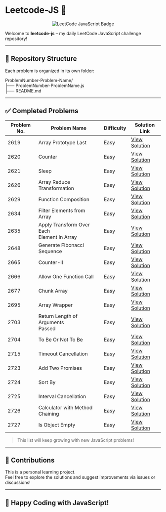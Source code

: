 # Leetcode-JS 🚀

<p align="center">
  <img src="https://img.shields.io/badge/LeetCode-JavaScript-blue?logo=leetcode&style=for-the-badge" alt="LeetCode JavaScript Badge" />
</p>

Welcome to **leetcode-js** – my daily LeetCode JavaScript challenge repository!

---

## 📂 Repository Structure
Each problem is organized in its own folder:

ProblemNumber-Problem-Name/  
├── ProblemNumber-ProblemName.js  
├── README.md


---

## ✅ Completed Problems
| Problem No. | Problem Name                                   | Difficulty | Solution Link                                          |
|-------------|------------------------------------------------|------------|--------------------------------------------------------|
| 2619        | Array Prototype Last                           | Easy       | [View Solution](./2619-Array-Prototype-Last)           |
| 2620        | Counter                                        | Easy       | [View Solution](./2620-Counter)                        |
| 2621        | Sleep                                          | Easy       | [View Solution](./2621-Sleep)                          |
| 2626        | Array Reduce Transformation                    | Easy       | [View Solution](./2626-Array-Reduce-Transformation)    |
| 2629        | Function Composition                           | Easy       | [View Solution](./2629-Function-Composition)           |
| 2634        | Filter Elements from Array                     | Easy       | [View Solution](./2634-Filter-Elements-from-Array)     |
| 2635        | Apply Transform Over Each <br> Element In Array | Easy       | [View Solution](./2635-Apply-Transform-Over-Each-Element-in-Array) |
| 2648        | Generate Fibonacci Sequence                    | Easy       | [View Solution](./2648-Generate-Fibonacci-Sequence)    |
| 2665        | Counter-II                                     | Easy       | [View Solution](./2665-Counter-II)                     |
| 2666        | Allow One Function Call                        | Easy       | [View Solution](./2666-Allow-One-Function-Call)        |
| 2677        | Chunk Array                                    | Easy       | [View Solution](./2677-Chunk-Array)                    |
| 2695        | Array Wrapper                                  | Easy       | [View Solution](./2695-Array-Wrapper)                  |
| 2703        | Return Length of Arguments <br> Passed         | Easy       | [View Solution](./2703-Return-Length-of-Arguments-Passed) |
| 2704        | To Be Or Not To Be                             | Easy       | [View Solution](./2704-To-Be-Or-Not-To-Be)             |
| 2715        | Timeout Cancellation                           | Easy       | [View Solution](./2715-Timeout-Cancellation)           |
| 2723        | Add Two Promises                               | Easy       | [View Solution](./2723-Add-Two-Promises)               |
| 2724        | Sort By                                        | Easy       | [View Solution](./2724-Sort-By)                        |
| 2725        | Interval Cancellation                          | Easy       | [View Solution](./2725-Interval-Cancellation)          |
| 2726        | Calculator with Method Chaining                | Easy       | [View Solution](./2726-Calculator-with-Method-Chaining)|
| 2727        | Is Object Empty                                | Easy       | [View Solution](./2727-Is-Object-Empty)                |

> This list will keep growing with new JavaScript problems!

---

## 📢 Contributions

This is a personal learning project.  
Feel free to explore the solutions and suggest improvements via issues or discussions!

---

## 🚀 Happy Coding with JavaScript!